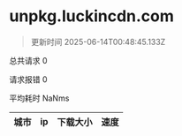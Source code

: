 
  # unpkg.luckincdn.com

  > 更新时间 2025-06-14T00:48:45.133Z
  
  总共请求 0

  请求报错 0

  平均耗时 NaNms

|城市|ip|下载大小|速度|
|-----|----------|---|---|

  